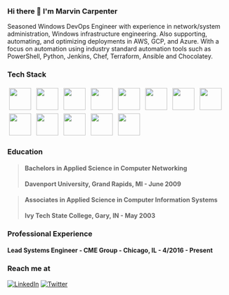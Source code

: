### Hi there 👋 I'm Marvin Carpenter

<!--
**mcarpenter2840/mcarpenter2840** is a ✨ _special_ ✨ repository because its `README.md` (this file) appears on your GitHub profile.

Here are some ideas to get you started:

- 🔭 I’m currently working on ...
- 🌱 I’m currently learning ...
- 👯 I’m looking to collaborate on ...
- 🤔 I’m looking for help with ...
- 💬 Ask me about ...
- 📫 How to reach me: ...
- 😄 Pronouns: ...
- ⚡ Fun fact: ...
-->
<p>
    Seasoned Windows DevOps Engineer with experience in network/system administration, Windows infrastructure engineering. Also supporting, automating, and optimizing deployments in AWS, GCP, and Azure. With a focus on automation using industry standard automation tools such as PowerShell, Python, Jenkins, Chef, Terraform, Ansible and Chocolatey.
</p>

### Tech Stack
<p>
    <img height="50" width="50" src="https://simpleicons.org/icons/amazonaws.svg" style="vertical-align:top; margin:4px"/>
    <img height="50" width="50" src="https://simpleicons.org/icons/ansible.svg"  style="vertical-align:top; margin:4px"/>
    <img height="50" width="50" src="https://simpleicons.org/icons/microsoftazure.svg" style="vertical-align:top; margin:4px" />
    <img height="50" width="50" src="https://simpleicons.org/icons/powershell.svg" style="vertical-align:top; margin:4px"/>
    <img height="50" width="50" src="https://simpleicons.org/icons/chef.svg" style="vertical-align:top; margin:4px"/>
    <img height="50" width="50" src="https://simpleicons.org/icons/terraform.svg" style="vertical-align:top; margin:4px"/>
    <img height="50" width="50" src="https://simpleicons.org/icons/docker.svg" style="vertical-align:top; margin:4px"/>
    <img height="50" width="50" src="https://simpleicons.org/icons/kubernetes.svg" style="vertical-align:top; margin:4px"/>
    <img height="50" width="50" src="https://simpleicons.org/icons/chocolatey.svg" style="vertical-align:top; margin:4px"/>
    <img height="50" width="50" src="https://simpleicons.org/icons/jenkins.svg" style="vertical-align:top; margin:4px"/>
    <img height="50" width="50" src="https://simpleicons.org/icons/googlecloud.svg" style="vertical-align:top; margin:4px"/>
    <img height="50" width="50" src="https://simpleicons.org/icons/windows.svg" style="vertical-align:top; margin:4px"/>
    <img height="50" width="50" src="https://simpleicons.org/icons/linux.svg" style="vertical-align:top; margin:4px"/>
</p>

### Education
> #### **Bachelors in Applied Science in Computer Networking**
> **Davenport University, Grand Rapids, MI - June 2009**

> #### **Associates in Applied Science in Computer Information Systems**
> **Ivy Tech State College, Gary, IN - May 2003**

### Professional Experience
#### **Lead Systems Engineer - CME Group - Chicago, IL - 4/2016 - Present**

### Reach me at

<a href="https://www.linkedin.com/in/marvincarpenter/" target="_blank"><img alt="LinkedIn" src="https://img.shields.io/badge/LinkedIn-@marvincarpenter-blue?style=flat&logo=linkedin"></a>
<a href="https://twitter.com/devonfury" target="_blank"><img alt="Twitter" src="https://img.shields.io/twitter/follow/devonfury?style=social"></a>

